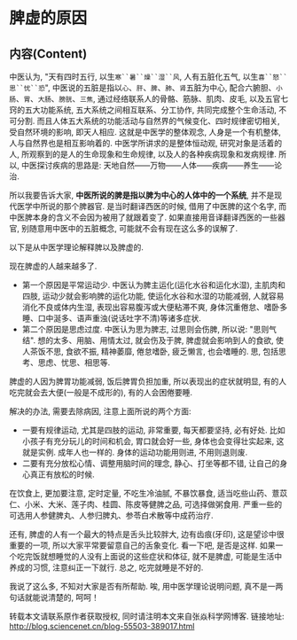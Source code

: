 # 脾虚的原因

## 内容(Content)

中医认为, "天有四时五行, 以生`寒``暑``燥``湿``风`, 人有五脏化五气, 以生`喜``怒``思``忧``恐`", 中医说的五脏是指以`心`、`肝`、`脾`、`肺`、`肾`五脏为中心, 配合六腑胆、`小肠`、`胃`、`大肠`、`膀胱`、`三焦`, 通过经络联系人的骨骼、筋脉、肌肉、皮毛, 以及五官七窍的五大功能系统, 五大系统之间相互联系、分工协作, 共同完成整个生命活动, 不可分割. 而且人体五大系统的功能活动与自然界的气候变化、四时规律密切相关, 受自然环境的影响, 即天人相应. 这就是中医学的整体观念, 人身是一个有机整体, 人与自然界也是相互影响着的. 中医学所讲求的是整体恒动观, 研究对象是活着的人, 所观察到的是人的生命现象和生命规律, 以及人的各种疾病现象和发病规律. 所以, 中医探讨疾病的思路是: 天地自然——万物——人体——疾病——养生——论治. 

所以我要告诉大家, **中医所说的脾是指以脾为中心的人体中的一个系统**, 并不是现代医学中所说的那个脾器官. 是当时翻译西医的时候, 借用了中医脾的这个名字, 而中医脾本身的含义不会因为被用了就跟着变了. 如果直接用音译翻译西医的一些器官, 别随意用中医中的五脏概念, 可能就不会有现在这么多的误解了. 

以下是从中医学理论解释脾以及脾虚的. 

现在脾虚的人越来越多了. 
+ 第一个原因是平常运动少. 中医认为脾主运化(运化水谷和运化水湿), 主肌肉和四肢, 运动少就会影响脾的运化功能, 使运化水谷和水湿的功能减弱, 人就容易消化不良或体内生湿, 表现出容易腹泻或大便粘滞不爽, 身体沉重倦怠、嗜卧多睡、口中涎多、语声重浊(说话吐字不清)等诸多症状. 
+ 第二个原因是思虑过度. 中医认为思为脾志, 过思则会伤脾, 所以说: "思则气结". 想的太多、用脑、用情太过, 就会伤及于脾, 脾虚就会影响到人的食欲, 使人茶饭不思, 食欲不振, 精神萎靡, 倦怠嗜卧, 疲乏懒言, 也会嗜睡的. 思, 包括思考、思虑、忧思、相思等. 

脾虚的人因为脾胃功能减弱, 饭后脾胃负担加重, 所以表现出的症状就明显, 有的人吃完就会去大便(一般是不成形的), 有的人会困倦要睡. 

解决的办法, 需要去除病因, 注意上面所说的两个方面:
+ 一要有规律运动, 尤其是四肢的运动, 非常重要, 每天都要坚持, 必有好处. 比如小孩子有充分玩儿的时间和机会, 胃口就会好一些, 身体也会变得壮实起来, 这就是实例. 成年人也一样的. 身体的运动功能用则进, 不用则退则废.
+ 二要有充分放松心情、调整用脑时间的理念, 静心、打坐等都不错, 让自己的身心真正有放松的时候. 

在饮食上, 更加要注意, 定时定量, 不吃生冷油腻, 不暴饮暴食, 适当吃些山药、薏苡仁、小米、大米、莲子肉、桂圆、陈皮等健脾之品, 可选择做粥食用. 严重一些的可选用人参健脾丸、人参归脾丸、参苓白术散等中成药治疗. 

还有, 脾虚的人有一个最大的特点是舌头比较胖大, 边有齿痕(牙印), 这是望诊中很重要的一项, 所以大家平常要留意自己的舌象变化. 看一下吧, 是否是这样. 如果一个吃完饭就想睡觉的人没有上面说的这些症状和体征, 就不是脾虚, 可能是生活中养成的习惯, 注意纠正一下就行. 总之, 吃完就睡是不好的. 

我说了这么多, 不知对大家是否有所帮助. 唉, 用中医学理论说明问题, 真不是一两句话就能说清楚的, 呵呵！


转载本文请联系原作者获取授权, 同时请注明本文来自张焱科学网博客. 
链接地址: http://blog.sciencenet.cn/blog-55503-389017.html